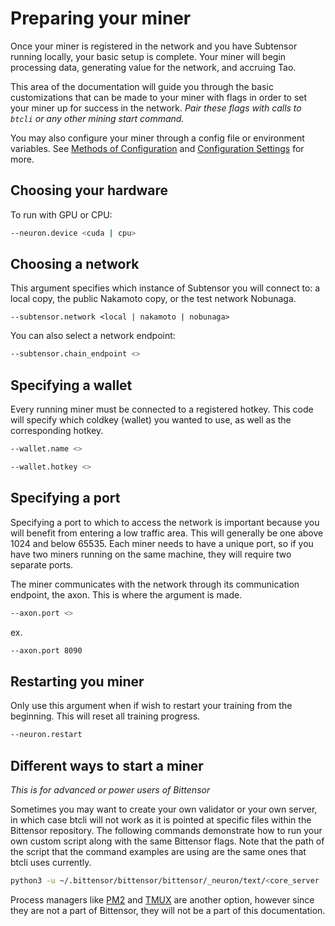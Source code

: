 # Preparing your miner

Once your miner is registered in the network and you have Subtensor running locally, your basic setup is complete. Your miner will begin processing data, generating value for the network, and accruing Tao. 


This area of the documentation will guide you through the basic customizations that can be made to your miner with flags in order to set your miner up for success in the network. *Pair these flags with calls to ``btcli`` or any other mining start command.*

You may also configure your miner through a config file or environment variables. See [Methods of Configuration](ConfigurationMethods.md) and [Configuration Settings](../Arguments.md) for more.


## Choosing your hardware


To run with GPU or CPU:


```bash
--neuron.device <cuda | cpu>
```




## Choosing a network 


This argument specifies which instance of Subtensor you will connect to: a local copy, the public Nakamoto copy, or the test network Nobunaga. 


```
--subtensor.network <local | nakamoto | nobunaga>
```


You can also select a network endpoint: 


```bash
--subtensor.chain_endpoint <>
```


## Specifying a wallet 


Every running miner must be connected to a registered hotkey. This code will specify which coldkey (wallet) you wanted to use, as well as the corresponding hotkey. 


```bash
--wallet.name <>
```


```bash
--wallet.hotkey <>
```


## Specifying a port 


Specifying a port to which to access the network is important because you will benefit from entering a low traffic area. This will generally be one above 1024 and below 65535. Each miner needs to have a unique port, so if you have two miners running on the same machine, they will require two separate ports.
 

The miner communicates with the network through its communication endpoint, the axon. This is where the argument is made. 


```bash
--axon.port <>
```
ex.
```bash
--axon.port 8090
```



## Restarting you miner 


Only use this argument when if wish to restart your training from the beginning. This will reset all training progress. 


```bash
--neuron.restart
```


## Different ways to start a miner

*This is for advanced or power users of Bittensor*

Sometimes you may want to create your own validator or your own server, in which case btcli will not work as it is pointed at specific files within the Bittensor repository. The following commands demonstrate how to run your own custom script along with the same Bittensor flags. Note that the path of the script that the command examples are using are the same ones that btcli uses currently.

```bash
python3 -u ~/.bittensor/bittensor/bittensor/_neuron/text/<core_server | core_validator>/main.py --no_prompt --subtensor.network local --wallet.name <> --wallet.hotkey <>
```

Process managers like [PM2](https://pm2.keymetrics.io/docs/usage/pm2-doc-single-page/) and [TMUX](https://github.com/tmux/tmux/wiki) are another option, however since they are not a part of Bittensor, they will not be a part of this documentation.
